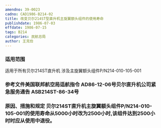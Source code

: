 ```yaml
---
amendno: 39-0023
cadno: CAD1986-B214-02
title: 改变贝尔214ST型直升机主旋翼额头组件的使用寿命
publishdate: 1986-07-03
effdate: 1986-07-15
tags: B214
categories: 民航总局
author: 王克俭
---
```


### 适用范围 
适用于所有贝尔214ST直升机 涉及主旋翼额头组件P/N214-010-105-001

### 参考文件美国联邦航空局适航指令 AD86-12-06号贝尔直升机公司紧急服务通告 ASB214ST-86-34号

### 原因、措施和规定     贝尔214ST直升机主旋翼额头组件P/N214-010-105-001的使用寿命从5000小时改为2500小时,该组件达到2500小时时应从使用中退役。
